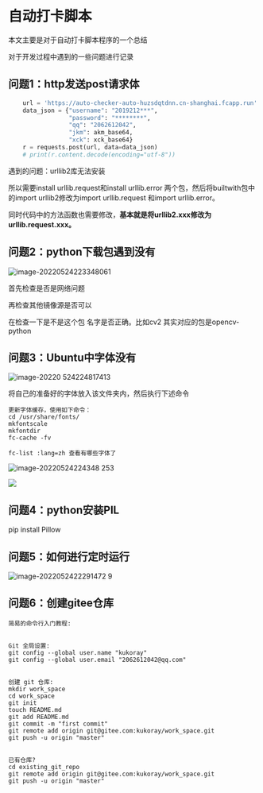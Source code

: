 # 自动打卡脚本





本文主要是对于自动打卡脚本程序的一个总结

对于开发过程中遇到的一些问题进行记录



## 问题1：http发送post请求体

```python
    url = 'https://auto-checker-auto-huzsdqtdnn.cn-shanghai.fcapp.run'
    data_json = {"username": "2019212***",
                 "password": "********",
                 "qq": "2062612042",
                 "jkm": akm_base64,
                 "xck": xck_base64}
    r = requests.post(url, data=data_json)
    # print(r.content.decode(encoding="utf-8"))

```

遇到的问题：urllib2库无法安装

所以需要install urllib.request和install urllib.error 两个包，然后将builtwith包中的import urllib2修改为import urllib.request 和import urllib.error。

同时代码中的方法函数也需要修改，**基本就是将urllib2.xxx修改为urllib.request.xxx。**



## 问题2：python下载包遇到没有

![image-20220524223348061](https://s2.loli.net/2022/05/24/OwoYVD6Q9m18Pi4.png)

首先检查是否是网络问题

再检查其他镜像源是否可以

在检查一下是不是这个包 名字是否正确。比如cv2 其实对应的包是opencv-python



## 问题3：Ubuntu中字体没有



![image-20220 524224817413](https://s2.loli.net/2022/05/25/yj7woSrYIlHkt2W.png)

将自己的准备好的字体放入该文件夹内，然后执行下述命令

```shell
更新字体缓存，使用如下命令：
cd /usr/share/fonts/
mkfontscale
mkfontdir
fc-cache -fv

fc-list :lang=zh 查看有哪些字体了
```



![image-20220524224348 253](https://s2.loli.net/2022/05/25/8Gef3bywXJM9P4c.png)

![ ](https://s2.loli.net/2022/05/25/wAluDXOjyLUvm46.png)



## 问题4：python安装PIL

pip install Pillow



## 问题5：如何进行定时运行

![image-2022052422291472 9](https://s2.loli.net/2022/05/24/aJVu5tpfWwbHCMh.png)





## 问题6：创建gitee仓库



```shell
简易的命令行入门教程:


Git 全局设置:
git config --global user.name "kukoray"
git config --global user.email "2062612042@qq.com"


创建 git 仓库:
mkdir work_space
cd work_space
git init 
touch README.md
git add README.md
git commit -m "first commit"
git remote add origin git@gitee.com:kukoray/work_space.git
git push -u origin "master"


已有仓库?
cd existing_git_repo
git remote add origin git@gitee.com:kukoray/work_space.git
git push -u origin "master"
```

